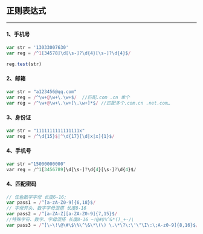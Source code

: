 ## 正则表达式

---



#### 1、手机号
```js
var str = '13033007630'
var reg = /^1[34578]\d[\s-]?\d{4}[\s-]?\d{4}$/

reg.test(str)
```



#### 2、邮箱
```js
var str = "a123456@qq.com"
var reg = /^\w+@\w+\.\w+$/  //匹配.com .cn 单个
var reg = /^\w+@\w+\.\w+[\.\w+]*$/ //匹配多个.com.cn .net.com…
```



#### 3、身份证 
```js
var str = "1111111111111111x"
var reg = /^\d{15}$|^\d{17}[\d|x|x]{1}$/
```



#### 4、手机号

```js
var str ="15000000000"
var reg = /^1[3456789]\d[\s-]?\d{4}[\s-]?\d{4}$/
```



#### 4、匹配密码 
```js
// 任色数字字母 长度6-16;
var pass1 = /^[a-zA-Z0-9]{6,18}$/
// 字母开头、数字字母混搭 长度8-16
var pass2 = /^[a-ZA-Z][a-ZA-Z0-9]{7,15}$/
//特殊字符、数字、字母混搭 长度8-16 ~!@#$%^&*()_+-/\
var pass3 = /^[\~\!\@\#\$\%\^\&\*\(\) \.\*\?\:\'\"\I\:\;A-z0-9]{8,16}$/
```